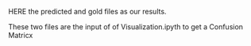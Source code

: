 HERE the predicted and gold files as our results.

These two files are the input of of Visualization.ipyth to get a Confusion Matricx